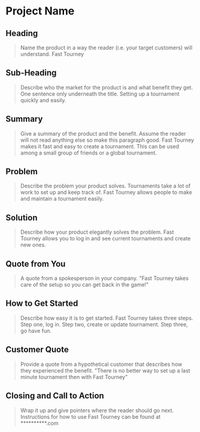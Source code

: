 # Project Name #

<!-- 
> This material was originally posted [here](http://www.quora.com/What-is-Amazons-approach-to-product-development-and-product-management). It is reproduced here for posterities sake.

There is an approach called "working backwards" that is widely used at Amazon. They work backwards from the customer, rather than starting with an idea for a product and trying to bolt customers onto it. While working backwards can be applied to any specific product decision, using this approach is especially important when developing new products or features.

For new initiatives a product manager typically starts by writing an internal press release announcing the finished product. The target audience for the press release is the new/updated product's customers, which can be retail customers or internal users of a tool or technology. Internal press releases are centered around the customer problem, how current solutions (internal or external) fail, and how the new product will blow away existing solutions.

If the benefits listed don't sound very interesting or exciting to customers, then perhaps they're not (and shouldn't be built). Instead, the product manager should keep iterating on the press release until they've come up with benefits that actually sound like benefits. Iterating on a press release is a lot less expensive than iterating on the product itself (and quicker!).

If the press release is more than a page and a half, it is probably too long. Keep it simple. 3-4 sentences for most paragraphs. Cut out the fat. Don't make it into a spec. You can accompany the press release with a FAQ that answers all of the other business or execution questions so the press release can stay focused on what the customer gets. My rule of thumb is that if the press release is hard to write, then the product is probably going to suck. Keep working at it until the outline for each paragraph flows. 

Oh, and I also like to write press-releases in what I call "Oprah-speak" for mainstream consumer products. Imagine you're sitting on Oprah's couch and have just explained the product to her, and then you listen as she explains it to her audience. That's "Oprah-speak", not "Geek-speak".

Once the project moves into development, the press release can be used as a touchstone; a guiding light. The product team can ask themselves, "Are we building what is in the press release?" If they find they're spending time building things that aren't in the press release (overbuilding), they need to ask themselves why. This keeps product development focused on achieving the customer benefits and not building extraneous stuff that takes longer to build, takes resources to maintain, and doesn't provide real customer benefit (at least not enough to warrant inclusion in the press release).
 -->
 
## Heading ##
  > Name the product in a way the reader (i.e. your target customers) will understand.
  Fast Tourney

## Sub-Heading ##
  > Describe who the market for the product is and what benefit they get. One sentence only underneath the title.
  Setting up a tournament quickly and easily.

## Summary ##
  > Give a summary of the product and the benefit. Assume the reader will not read anything else so make this paragraph good.
  Fast Tourney makes it fast and easy to create a tournament. This can be used among a small group of friends or a global tournament.

## Problem ##
  > Describe the problem your product solves.
  Tournaments take a lot of work to set up and keep track of. Fast Tourney allows people to make and maintain a tournament easily.

## Solution ##
  > Describe how your product elegantly solves the problem.
  Fast Tourney allows you to log in and see current tournaments and create new ones.

## Quote from You ##
  > A quote from a spokesperson in your company.
  "Fast Tourney takes care of the setup so you can get back in the game!"

## How to Get Started ##
  > Describe how easy it is to get started.
  Fast Tourney takes three steps. Step one, log in. Step two, create or update tournament. Step three, go have fun.

## Customer Quote ##
  > Provide a quote from a hypothetical customer that describes how they experienced the benefit.
  "There is no better way to set up a last minute tournament then with Fast Tourney"

## Closing and Call to Action ##
  > Wrap it up and give pointers where the reader should go next.
  Instructions for how to use Fast Tourney can be found at **********.com







